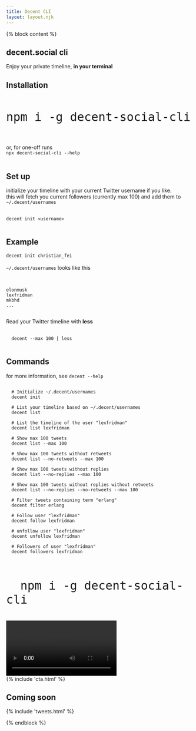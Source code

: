 ```yaml
---
title: Decent CLI
layout: layout.njk
---
```


{% block content %}
<section class=" text-left">
  <div class="container">
    <div class="row mt-5 mb-5">
      <div class="col-lg-12 mx-auto">
        <h1 class="title">decent.social cli</h1>
        <p class="">Enjoy your private timeline, <b>in your terminal</b></p>
      </div>
      <div class="col-lg-12 mx-auto mt-5">
        <div class="mt-5">
          <h1 class="title mt-5 mb-3">Installation</h1>
          <code style="font-size: 2rem">
npm i -g decent-social-cli
          </code>
          <br>
          <br>
          or, for one-off runs
          <code>
npx decent-social-cli --help
          </code>
        </div>
        <div class="mt-5">
          <h1 class="title mt-5 mb-3">Set up</h1>
          <p class="lead">
            initialize your timeline with your current Twitter username if you like.
            <br>
            this will fetch you current followers (currently max 100) and add them to <code>~/.decent/usernames</code>
            <br>
            <br>
            <code>
decent init &lt;username&gt;
            </code>
          </p>
        </div>
        <div class="mt-5">
          <h1 class="title mt-5 mb-3">Example</h1>
          <code>decent init christian_fei</code>
          <br>
          <br>
          <code>~/.decent/usernames</code> looks like this
          <br>
          <br>
          <pre><code>
elonmusk
lexfridman
mkbhd
...
          </code></pre>
        </div>
        <div class="mt-5">
          Read your Twitter timeline with <b>less</b>
          <br>
          <br>
          <code>
  decent --max 100 | less
          </code>
        </div>
        <div class="mt-5">
          <h1 class="title mt-5 mb-3">Commands</h1>
          <p class="lead">
            for more information, see <code>decent --help</code>
            <br>
            <pre class="pre-scrollable"><code>
  # Initialize ~/.decent/usernames
  decent init<br>
  # List your timeline based on ~/.decent/usernames
  decent list<br>
  # List the timeline of the user "lexfridman"
  decent list lexfridman<br>
  # Show max 100 tweets
  decent list --max 100<br>
  # Show max 100 tweets without retweets
  decent list --no-retweets --max 100<br>
  # Show max 100 tweets without replies
  decent list --no-replies --max 100<br>
  # Show max 100 tweets without replies without retweets
  decent list --no-replies --no-retweets --max 100<br>
  # Filter tweets containing term "erlang"
  decent filter erlang<br>
  # Follow user "lexfridman"
  decent follow lexfridman<br>
  # unfollow user "lexfridman"
  decent unfollow lexfridman<br>
  # Followers of user "lexfridman"
  decent followers lexfridman
            </code></pre>
          </p>
        </div>
        <div class="mt-5">
          <code style="font-size: 2rem">
  npm i -g decent-social-cli
          </code>
        </div>
      </div>
      <div class="col-lg-12 mx-auto text-center mt-5">
        <video class="img-fluid" style="max-width: 100%" autoplay loop src="/img/decent.social.cli.mp4"></video>
      </div>
    </div>
  </div>
</section>

<section id="cta" class="text-center mt-5 py-5">
  <div class="container">
    <div class="row mt-5 mb-5">
      <div class="col-lg-12 mx-auto">
        {% include 'cta.html' %}
      </div>
    </div>
  </div>
</section>

<section class="text-center mt-5 py-5">
  <div class="container">
    <div class="row mt-5">
    <div class="col-lg-12 mx-auto mb-5 text-center">
      <h1>Coming soon</h1>
      {% include 'tweets.html' %}
    </div>
  </div>
</section>


{% endblock %}